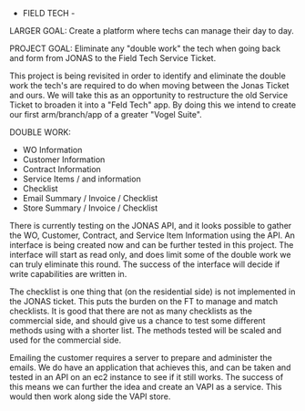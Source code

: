 - FIELD TECH -

LARGER GOAL: Create a platform where techs can manage their day to day.

PROJECT GOAL: Eliminate any "double work" the tech when going back and form from JONAS to the Field Tech Service Ticket.


This project is being revisited in order to identify and eliminate the double work the tech's are required to do when moving between the Jonas Ticket and ours. We will take this as an opportunity to restructure the old Service Ticket to broaden it into a "Feld Tech" app. By doing this we intend to create our first arm/branch/app of a greater "Vogel Suite".

DOUBLE WORK:
- WO Information
- Customer Information
- Contract Information
- Service Items / and information
- Checklist
- Email Summary / Invoice / Checklist
- Store Summary / Invoice / Checklist

There is currently testing on the JONAS API, and it looks possible to gather the WO, Customer, Contract, and Service Item Information using the API. An interface is being created now and can be further tested in this project. The interface will start as read only, and does limit some of the double work we can truly eliminate this round. The success of the interface will decide if write capabilities are written in.

The checklist is one thing that (on the residential side) is not implemented in the JONAS ticket. This puts the burden on the FT to manage and match checklists. It is good that there are not as many checklists as the commercial side, and should give us a chance to test some different methods using with a shorter list. The methods tested will be scaled and used for the commercial side.

Emailing the customer requires a server to prepare and administer the emails. We do have an application that achieves this, and can be taken and tested in an API on an ec2 instance to see if it still works. The success of this means we can further the idea and create an VAPI as a service. This would then work along side the VAPI store.
